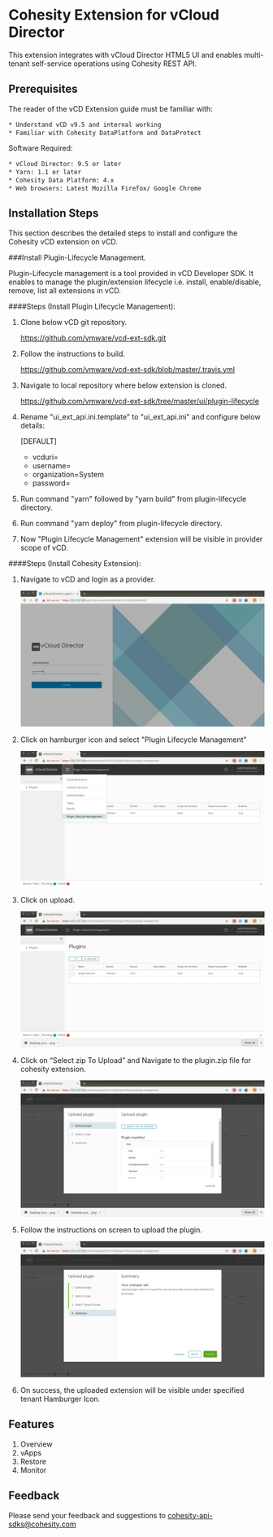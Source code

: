 # Cohesity Extension for vCloud Director

This extension integrates with vCloud Director HTML5 UI and enables multi-tenant self-service operations using Cohesity REST API.

## Prerequisites

The reader of the vCD Extension guide must be familiar with:

    * Understand vCD v9.5 and internal working
    * Familiar with Cohesity DataPlatform and DataProtect

Software Required:

    * vCloud Director: 9.5 or later
    * Yarn: 1.1 or later
    * Cohesity Data Platform: 4.x
    * Web browsers: Latest Mozilla Firefox/ Google Chrome

## Installation Steps

This section describes the detailed steps to install and configure the Cohesity vCD extension on vCD.

###Install Plugin-Lifecycle Management.

Plugin-Lifecycle management is a tool provided in vCD Developer SDK. It enables to manage the plugin/extension lifecycle i.e. install, enable/disable, remove, list all extensions in vCD.

####Steps (Install Plugin Lifecycle Management):

1) Clone below vCD git repository. 

    https://github.com/vmware/vcd-ext-sdk.git

2) Follow the instructions to build.

    https://github.com/vmware/vcd-ext-sdk/blob/master/.travis.yml

3) Navigate to local repository where below extension is cloned.

    https://github.com/vmware/vcd-ext-sdk/tree/master/ui/plugin-lifecycle

4) Rename "ui_ext_api.ini.template" to "ui_ext_api.ini" and configure below details:

    [DEFAULT]
    * vcduri=<vCD IP>
    * username=<admin username>
    * organization=System
    * password=<password>

5) Run command "yarn" followed by "yarn build" from plugin-lifecycle directory.

6) Run command "yarn deploy" from plugin-lifecycle directory.

7) Now "Plugin Lifecycle Management" extension will be visible in provider scope of vCD.


####Steps (Install Cohesity Extension):


1) Navigate to vCD and login as a provider.
	
    ![alt-text](/documentation/images/image5.png)

2) Click on hamburger icon and select "Plugin Lifecycle Management"

    ![alt-text](/documentation/images/image6.png)

3) Click on upload.

    ![alt-text](/documentation/images/image7.png)

4) Click on “Select zip To Upload” and Navigate to the plugin.zip file for cohesity extension.

    ![alt-text](/documentation/images/image8.png)

5) Follow the instructions on screen to upload the plugin.

    ![alt-text](/documentation/images/image9.png)

6) On success, the uploaded extension will be visible under specified tenant Hamburger Icon.

## Features

1) Overview
2) vApps
3) Restore
4) Monitor


## Feedback
Please send your feedback and suggestions to cohesity-api-sdks@cohesity.com
